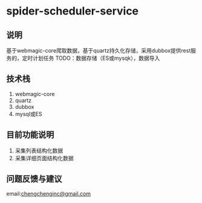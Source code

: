 # spider-scheduler-service #
## 说明 ##
基于webmagic-core爬取数据，基于quartz持久化存储，采用dubbox提供rest服务的，定时计划任务
TODO：数据存储（ES或mysqk），数据导入


## 技术栈 ##
1. webmagic-core
2. quartz
3. dubbox
4. mysql或ES


## 目前功能说明 ##
1. 采集列表结构化数据
2. 采集详细页面结构化数据



## 问题反馈与建议 ##
email:chengchenginc@gmail.com

